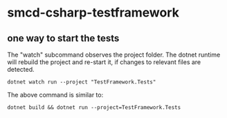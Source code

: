 # smcd-csharp-testframework

## one way to start the tests

The "watch" subcommand observes the project folder. The dotnet runtime will
rebuild the project and re-start it, if changes to relevant files are
detected.

```shell
dotnet watch run --project "TestFramework.Tests"
```

The above command is similar to:

```shell
dotnet build && dotnet run --project=TestFramework.Tests
```
